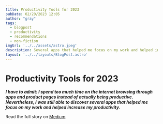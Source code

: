 ```yaml
---
title: Productivity Tools for 2023
pubDate: 02/20/2023 12:05
author: "gray"
tags:
  - blogpost
  - productivity
  - recommendations
  - non-fiction
imgUrl: '../../assets/astro.jpeg'
description: Several apps that helped me focus on my work and helped increase my productivity.
layout: '../../layouts/BlogPost.astro'
---
```


# Productivity Tools for 2023


***I have to admit: I spend too much time on the internet browsing through apps and product pages instead of actually being productive.***
***Nevertheless, I was still able to discover several apps that helped me focus on my work and helped increase my productivity.***


Read the full story on [Medium](https://medium.com/@todorokis/productivity-tools-for-2023-6dba8c7d2464)
